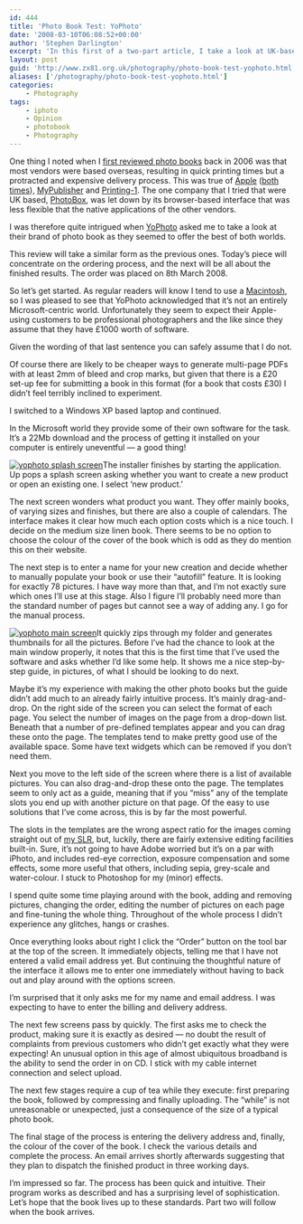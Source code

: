 ```yaml
---
id: 444
title: 'Photo Book Test: YoPhoto'
date: '2008-03-10T06:08:52+00:00'
author: 'Stephen Darlington'
excerpt: 'In this first of a two-part article, I take a look at UK-based photo book vendor yophoto''s editing and ordering process. '
layout: post
guid: 'http://www.zx81.org.uk/photography/photo-book-test-yophoto.html'
aliases: ['/photography/photo-book-test-yophoto.html']
categories:
    - Photography
tags:
    - iphoto
    - Opinion
    - photobook
    - Photography
---
```


One thing I noted when I [first reviewed photo books](/photography/photo-book-group-test-part-1.html) back in 2006 was that most vendors were based overseas, resulting in quick printing times but a protracted and expensive delivery process. This was true of [Apple](/photography/photo-book-group-test-part-3.html) ([both times](/computing/opinion/iphoto5.html)), [MyPublisher](/photography/photo-book-group-test-part-4.html) and [Printing-1](/photography/photo-book-test-printing-1.html). The one company that I tried that were UK based, [PhotoBox](/photography/photo-book-group-test-part-2.html), was let down by its browser-based interface that was less flexible that the native applications of the other vendors.

I was therefore quite intrigued when [YoPhoto](http://www.yophoto.com/) asked me to take a look at their brand of photo book as they seemed to offer the best of both worlds.

This review will take a similar form as the previous ones. Today’s piece will concentrate on the ordering process, and the next will be all about the finished results. The order was placed on 8th March 2008.

So let’s get started. As regular readers will know I tend to use a [Macintosh](/tag/apple), so I was pleased to see that YoPhoto acknowledged that it’s not an entirely Microsoft-centric world. Unfortunately they seem to expect their Apple-using customers to be professional photographers and the like since they assume that they have £1000 worth of software.

Given the wording of that last sentence you can safely assume that I do not.

Of course there are likely to be cheaper ways to generate multi-page PDFs with at least 2mm of bleed and crop marks, but given that there is a £20 set-up fee for submitting a book in this format (for a book that costs £30) I didn’t feel terribly inclined to experiment.

I switched to a Windows XP based laptop and continued.

In the Microsoft world they provide some of their own software for the task. It’s a 22Mb download and the process of getting it installed on your computer is entirely uneventful — a good thing!

[![yophoto splash screen](/wp-content/uploads/2008/03/splashscreen.thumbnail.png)](http://www.zx81.org.uk/photography/photo-book-test-yophoto.html/yophoto-splash-screen/ "yophoto splash screen")The installer finishes by starting the application. Up pops a splash screen asking whether you want to create a new product or open an existing one. I select ‘new product.’

The next screen wonders what product you want. They offer mainly books, of varying sizes and finishes, but there are also a couple of calendars. The interface makes it clear how much each option costs which is a nice touch. I decide on the medium size linen book. There seems to be no option to choose the colour of the cover of the book which is odd as they do mention this on their website.

The next step is to enter a name for your new creation and decide whether to manually populate your book or use their “autofill” feature. It is looking for exactly 78 pictures. I have way more than that, and I’m not exactly sure which ones I’ll use at this stage. Also I figure I’ll probably need more than the standard number of pages but cannot see a way of adding any. I go for the manual process.

[![yophoto main screen](/wp-content/uploads/2008/03/mainscreen.thumbnail.png)](http://www.zx81.org.uk/photography/photo-book-test-yophoto.html/yophoto-main-screen/ "yophoto main screen")It quickly zips through my folder and generates thumbnails for all the pictures. Before I’ve had the chance to look at the main window properly, it notes that this is the first time that I’ve used the software and asks whether I’d like some help. It shows me a nice step-by-step guide, in pictures, of what I should be looking to do next.

Maybe it’s my experience with making the other photo books but the guide didn’t add much to an already fairly intuitive process. It’s mainly drag-and-drop. On the right side of the screen you can select the format of each page. You select the number of images on the page from a drop-down list. Beneath that a number of pre-defined templates appear and you can drag these onto the page. The templates tend to make pretty good use of the available space. Some have text widgets which can be removed if you don’t need them.

Next you move to the left side of the screen where there is a list of available pictures. You can also drag-and-drop these onto the page. The templates seem to only act as a guide, meaning that if you “miss” any of the template slots you end up with another picture on that page. Of the easy to use solutions that I’ve come across, this is by far the most powerful.

The slots in the templates are the wrong aspect ratio for the images coming straight out of [my SLR](/photography/camera-gear.html), but, luckily, there are fairly extensive editing facilities built-in. Sure, it’s not going to have Adobe worried but it’s on a par with iPhoto, and includes red-eye correction, exposure compensation and some effects, some more useful that others, including sepia, grey-scale and water-colour. I stuck to Photoshop for my (minor) effects.

I spend quite some time playing around with the book, adding and removing pictures, changing the order, editing the number of pictures on each page and fine-tuning the whole thing. Throughout of the whole process I didn’t experience any glitches, hangs or crashes.

Once everything looks about right I click the “Order” button on the tool bar at the top of the screen. It immediately objects, telling me that I have not entered a valid email address yet. But continuing the thoughtful nature of the interface it allows me to enter one immediately without having to back out and play around with the options screen.

I’m surprised that it only asks me for my name and email address. I was expecting to have to enter the billing and delivery address.

The next few screens pass by quickly. The first asks me to check the product, making sure it is exactly as desired — no doubt the result of complaints from previous customers who didn’t get exactly what they were expecting! An unusual option in this age of almost ubiquitous broadband is the ability to send the order in on CD. I stick with my cable internet connection and select upload.

The next few stages require a cup of tea while they execute: first preparing the book, followed by compressing and finally uploading. The “while” is not unreasonable or unexpected, just a consequence of the size of a typical photo book.

The final stage of the process is entering the delivery address and, finally, the colour of the cover of the book. I check the various details and complete the process. An email arrives shortly afterwards suggesting that they plan to dispatch the finished product in three working days.

I’m impressed so far. The process has been quick and intuitive. Their program works as described and has a surprising level of sophistication. Let’s hope that the book lives up to these standards. Part two will follow when the book arrives.